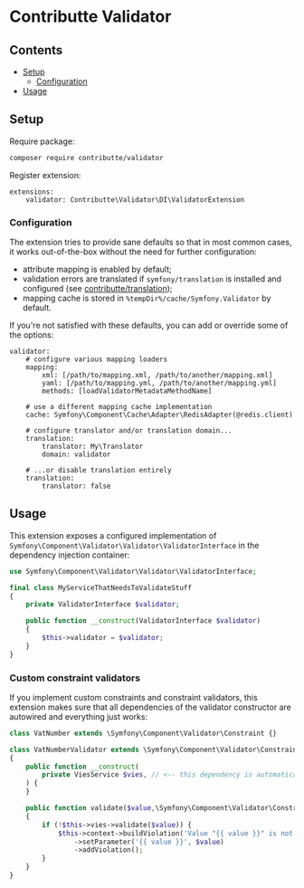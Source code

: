 # Contributte Validator

## Contents

- [Setup](#setup)
	- [Configuration](#configuration)
- [Usage](#usage)

## Setup

Require package:

```bash
composer require contributte/validator
```

Register extension:

```neon
extensions:
	validator: Contributte\Validator\DI\ValidatorExtension
```

### Configuration

The extension tries to provide sane defaults so that in most common cases, it works out-of-the-box without the need for further configuration:

- attribute mapping is enabled by default;
- validation errors are translated if `symfony/translation` is installed and configured (see [contributte/translation](https://github.com/contributte/translation));
- mapping cache is stored in `%tempDir%/cache/Symfony.Validator` by default.

If you're not satisfied with these defaults, you can add or override some of the options:

```neon
validator:
	# configure various mapping loaders
	mapping:
		xml: [/path/to/mapping.xml, /path/to/another/mapping.xml]
		yaml: [/path/to/mapping.yml, /path/to/another/mapping.yml]
		methods: [loadValidatorMetadataMethodName]

	# use a different mapping cache implementation
	cache: Symfony\Component\Cache\Adapter\RedisAdapter(@redis.client)

	# configure translator and/or translation domain...
	translation:
		translator: My\Translator
		domain: validator

	# ...or disable translation entirely
	translation:
		translator: false
```

## Usage

This extension exposes a configured implementation of `Symfony\Component\Validator\Validator\ValidatorInterface` in the dependency injection container:

```php
use Symfony\Component\Validator\Validator\ValidatorInterface;

final class MyServiceThatNeedsToValidateStuff
{
	private ValidatorInterface $validator;

	public function __construct(ValidatorInterface $validator)
	{
		$this->validator = $validator;
	}
}
```

### Custom constraint validators

If you implement custom constraints and constraint validators, this extension makes sure that all dependencies of the validator constructor are autowired and everything just works:

```php
class VatNumber extends \Symfony\Component\Validator\Constraint {}

class VatNumberValidator extends \Symfony\Component\Validator\ConstraintValidator
{
	public function __construct(
		private ViesService $vies, // <-- this dependency is automatically autowired
	) {
	}

	public function validate($value,\Symfony\Component\Validator\Constraint $constraint)
	{
		if (!$this->vies->validate($value)) {
			$this->context->buildViolation('Value "{{ value }}" is not a valid EU VAT number.')
				->setParameter('{{ value }}', $value)
				->addViolation();
		}
	}
}
```
